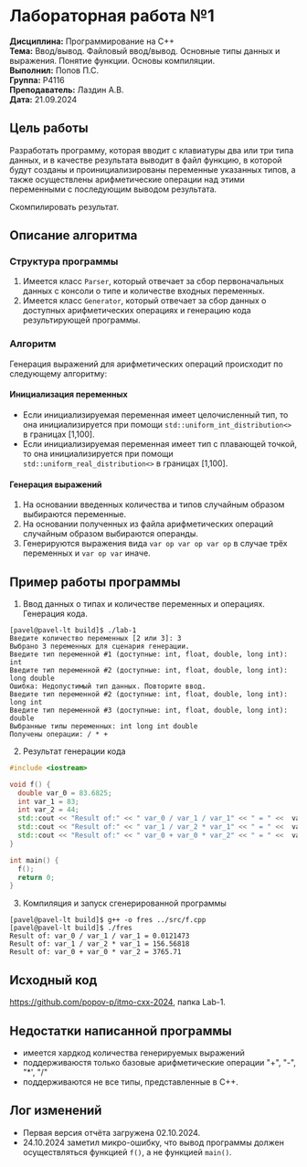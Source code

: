 # Лабораторная работа №1
**Дисциплина:** Программирование на С++  
**Тема:** Ввод/вывод. Файловый ввод/вывод. Основные типы данных и выражения. Понятие функции. Основы компиляции.  
**Выполнил:** Попов П.С.  
**Группа:** P4116  
**Преподаватель:** Лаздин А.В.  
**Дата:** 21.09.2024

## Цель работы
Разработать программу, которая вводит с клавиатуры два или три типа
данных, и в качестве результата выводит в файл функцию, в которой будут
созданы и проинициализированы переменные указанных типов, а также
осуществлены арифметические операции над этими переменными с
последующим выводом результата.

Скомпилировать результат.

## Описание алгоритма
### Структура программы
1. Имеется класс `Parser`, который отвечает за сбор первоначальных данных с консоли о типе и количестве входных переменных.
2. Имеется класс `Generator`, который отвечает за сбор данных о доступных арифметических операциях и генерацию кода результирующей программы. 
### Алгоритм 
Генерация выражений для арифметических операций происходит по следующему алгоритму:
#### Инициализация переменных
- Если инициализируемая переменная имеет целочисленный тип, то она инициализируется при помощи `std::uniform_int_distribution<>` в границах [1,100].
- Если инициализируемая переменная имеет тип с плавающей точкой, то она инициализируется при помощи `std::uniform_real_distribution<>` в границах [1,100].
#### Генерация выражений
1. На основании введенных количества и типов случайным образом выбираются переменные.
2. На основании полученных из файла арифметических операций случайным образом выбираются операнды.
3. Генерируются выражения вида `var op var op var op` в случае трёх переменных и `var op var` иначе.

## Пример работы программы
1. Ввод данных о типах и количестве переменных и операциях. Генерация кода.
```
[pavel@pavel-lt build]$ ./lab-1 
Введите количество переменных [2 или 3]: 3
Выбрано 3 переменных для сценария генерации.
Введите тип переменной #1 (доступные: int, float, double, long int): int
Введите тип переменной #2 (доступные: int, float, double, long int): long double
Ошибка: Недопустимый тип данных. Повторите ввод.
Введите тип переменной #2 (доступные: int, float, double, long int): long int
Введите тип переменной #3 (доступные: int, float, double, long int): double
Выбранные типы переменных: int long int double 
Получены операции: / * + 
```
2. Результат генерации кода
```cpp
#include <iostream>

void f() {
  double var_0 = 83.6825;
  int var_1 = 83;
  int var_2 = 44;
  std::cout << "Result of:" << " var_0 / var_1 / var_1" << " = " <<  var_0 / var_1 / var_1 << "\n";
  std::cout << "Result of:" << " var_1 / var_2 * var_1" << " = " <<  var_1 / var_2 * var_1 << "\n";
  std::cout << "Result of:" << " var_0 + var_0 * var_2" << " = " <<  var_0 + var_0 * var_2 << "\n";
}

int main() {
  f();
  return 0;
}

```
3. Компиляция и запуск сгенерированной программы
```
[pavel@pavel-lt build]$ g++ -o fres ../src/f.cpp 
[pavel@pavel-lt build]$ ./fres 
Result of: var_0 / var_1 / var_1 = 0.0121473
Result of: var_1 / var_2 * var_1 = 156.56818
Result of: var_0 + var_0 * var_2 = 3765.71
```
## Исходный код

https://github.com/popov-p/itmo-cxx-2024, папка Lab-1.

## Недостатки написанной программы
- имеется хардкод количества генерируемых выражений
- поддерживаюстя только базовые арифметические операции "+", "-", "*', "/"
- поддерживаются не все типы, представленные в С++.

## Лог изменений
- Первая версия отчёта загружена 02.10.2024.
- 24.10.2024 заметил микро-ошибку, что вывод программы должен осуществляться функцией `f()`, а не функцией `main()`.